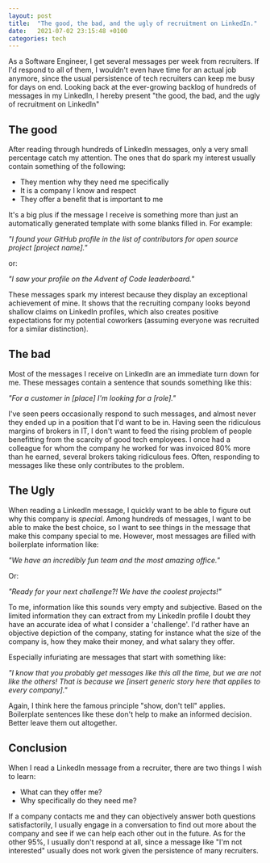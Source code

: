 ```yaml
---
layout: post
title:  "The good, the bad, and the ugly of recruitment on LinkedIn."
date:   2021-07-02 23:15:48 +0100
categories: tech
---
```

As a Software Engineer, I get several messages per week from recruiters. If I'd respond to all of them, I wouldn't even have time for an actual job anymore, since the usual persistence of tech recruiters can keep me busy for days on end. Looking back at the ever-growing backlog of hundreds of messages in my LinkedIn, I hereby present "the good, the bad, and the ugly of recruitment on LinkedIn"

## The good
After reading through hundreds of LinkedIn messages, only a very small percentage catch my attention. The ones that do spark my interest usually contain something of the following:

 - They mention why they need me specifically
 - It is a company I know and respect
 - They offer a benefit that is important to me

It's a big plus if the message I receive is something more than just an automatically generated template with some blanks filled in. For example:

_"I found your GitHub profile in the list of contributors for open source project [project name]."_

or:

_"I saw your profile on the Advent of Code leaderboard."_

These messages spark my interest because they display an exceptional achievement of mine. It shows that the recruiting company looks beyond shallow claims on LinkedIn profiles, which also creates positive expectations for my potential coworkers (assuming everyone was recruited for a similar distinction).

## The bad
Most of the messages I receive on LinkedIn are an immediate turn down for me. These messages contain a sentence that sounds something like this:

_"For a customer in [place] I'm looking for a [role]."_

I've seen peers occasionally respond to such messages, and almost never they ended up in a position that I'd want to be in. Having seen the ridiculous margins of brokers in IT, I don't want to feed the rising problem of people benefitting from the scarcity of good tech employees. I once had a colleague for whom the company he worked for was invoiced 80% more than he earned, several brokers taking ridiculous fees. Often, responding to messages like these only contributes to the problem.

## The Ugly
When reading a LinkedIn message, I quickly want to be able to figure out why this company is _special_. Among hundreds of messages, I want to be able to make the best choice, so I want to see things in the message that make this company special to me. However, most messages are filled with boilerplate information like:

_"We have an incredibly fun team and the most amazing office."_

Or:

_"Ready for your next challenge?! We have the coolest projects!"_

To me, information like this sounds very empty and subjective. Based on the limited information they can extract from my LinkedIn profile I doubt they have an accurate idea of what I consider a 'challenge'. I'd rather have an objective depiction of the company, stating for instance what the size of the company is, how they make their money, and what salary they offer.

Especially infuriating are messages that start with something like:

_"I know that you probably get messages like this all the time, but we are not like the others! That is because we [insert generic story here that applies to every company]."_

Again, I think here the famous principle "show, don't tell" applies. Boilerplate sentences like these don't help to make an informed decision. Better leave them out altogether.

## Conclusion
When I read a LinkedIn message from a recruiter, there are two things I wish to learn:

 - What can they offer me?
 - Why specifically do they need me?

If a company contacts me and they can objectively answer both questions satisfactorily, I usually engage in a conversation to find out more about the company and see if we can help each other out in the future. As for the other 95%, I usually don't respond at all, since a message like "I'm not interested" usually does not work given the persistence of many recruiters.
